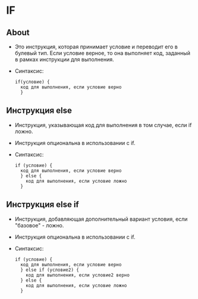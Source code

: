 # IF

## About
- Это инструкция, которая принимает условие и переводит его в булевый тип. Если условие верное, то она выполняет код, заданный в рамках инструкции для выполнения.
- Синтаксис:

  ```
  if(условие) {
    код для выполнения, если условие верно
    }
  ```

## Инструкция else
- Инструкция, указывающая код для выполнения в том случае, если if ложно.
- Инструкция опциональна в использовании с if.
- Синтаксис:

  ```
  if (условие) {
    код для выполнения, если условие верно
    } else {
      код для выполнения, если условие ложно
    }
  ```

## Инструкция else if
- Инструкция, добавляющая дополнительный вариант условия, если "базовое" - ложно.
- Инструкция опциональна в использовании с if.
- Синтаксис:

  ```
  if (условие) {
    код для выполнения, если условие верно
    } else if (условие2) {
      код для выполнения, если условие2 верно
    } else {
      код для выполнения, если условие ложно
    }
  ```